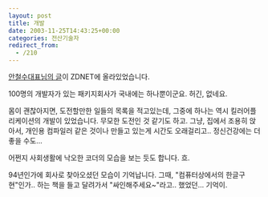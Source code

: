 ```yaml
---
layout: post
title: 개발
date: 2003-11-25T14:43:25+00:00
categories: 전산기술자
redirect_from:
  - /210
---
```


<a href="http://www.zdnet.co.kr/hotissue/devcolumn/article.jsp?id=65385" target=bb>안철수대표님의 글</a>이 ZDNET에 올라있었습니다.

100명의 개발자가 있는 패키지회사가 국내에는 하나뿐이군요. 허긴, 없네요.

몸이 괜찮아지면, 도전할만한 일들의 목록을 적고있는데, 그중에 하나는 역시 킬러어플리케이션의 개발이 있었습니다. 무모한 도전인 것 같기도 하고. 그냥, 집에서 조용히 앉아서, 개인용 컴파일러 같은 것이나 만들고 있는게 시간도 오래걸리고.. 정신건강에는 더 좋을 수도...

어쩐지 사회생활에 낙오한 코더의 모습을 보는 듯도 합니다. 흐.

94년인가에 회사로 찾아오셨던 모습이 기억납니다. 그때, "컴퓨터상에서의 한글구현"인가.. 하는 책을 들고 달려가서 "싸인해주세요~"라고.. 했었던... 기억이.
<div id=comments>
</div>
